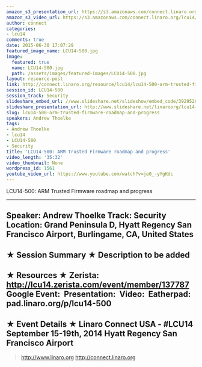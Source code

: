 ```yaml
---
amazon_s3_presentation_url: https://s3.amazonaws.com/connect.linaro.org/hkg15/Videos/09-19-Friday/LCU14-500.pdf
amazon_s3_video_url: https://s3.amazonaws.com/connect.linaro.org/lcu14/videos/09-19-Friday/LCU14-500-+ARM+Trusted+Firmware+roadmap+and+progress.mp4
author: connect
categories:
- lcu14
comments: true
date: 2015-06-30 17:07:29
featured_image_name: LCU14-500.jpg
image:
  featured: true
  name: LCU14-500.jpg
  path: /assets/images/featured-images/LCU14-500.jpg
layout: resource-post
link: http://connect.linaro.org/resource/lcu14/lcu14-500-arm-trusted-firmware-roadmap-and-progress/
session_id: LCU14-500
session_track: Security
slideshare_embed_url: //www.slideshare.net/slideshow/embed_code/39295203
slideshare_presentation_url: http://www.slideshare.net/linaroorg/lcu14-500-arm-trusted-firmware
slug: lcu14-500-arm-trusted-firmware-roadmap-and-progress
speakers: Andrew Thoelke
tags:
- Andrew Thoelke
- lcu14
- LCU14-500
- Security
title: 'LCU14-500: ARM Trusted Firmware roadmap and progress'
video_length: '35:32'
video_thumbnail: None
wordpress_id: 1561
youtube_video_url: https://www.youtube.com/watch?v=je0_-yYgKdc
---
```


LCU14-500: ARM Trusted Firmware roadmap and progress

---------------------------------------------------

Speaker: Andrew Thoelke
Track: Security
Location: Grand Peninsula D, Hyatt Regency San Francisco Airport, Burlingame, CA, United States
---------------------------------------------------

★ Session Summary ★
Description to be added
---------------------------------------------------

★ Resources ★
Zerista: http://lcu14.zerista.com/event/member/137787
Google Event: 
Presentation: 
Video: 
Eatherpad: pad.linaro.org/p/lcu14-500
---------------------------------------------------

★ Event Details ★
Linaro Connect USA - #LCU14
September 15-19th, 2014
Hyatt Regency San Francisco Airport
---------------------------------------------------

> http://www.linaro.org
> http://connect.linaro.org